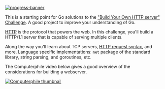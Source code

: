 [![progress-banner](https://backend.codecrafters.io/progress/http-server/fcefc390-363c-414d-adbd-014286d4df01)](https://app.codecrafters.io/users/codecrafters-bot?r=2qF)

This is a starting point for Go solutions to the
["Build Your Own HTTP server" Challenge](https://app.codecrafters.io/courses/http-server/overview). A good project to improve your understanding of Go.

[HTTP](https://en.wikipedia.org/wiki/Hypertext_Transfer_Protocol) is the
protocol that powers the web. In this challenge, you'll build a HTTP/1.1 server
that is capable of serving multiple clients.

Along the way you'll learn about TCP servers,
[HTTP request syntax](https://www.w3.org/Protocols/rfc2616/rfc2616-sec5.html),
and more. Language specific implementations: `net` package of the standard library, string parsing, and goroutines, etc.

The Computerphile video below gives a good overview of the considerations for building a webserver.

[![Computerphile thumbnail](https://img.youtube.com/vi/7GBlCinu9yg/0.jpg)](https://www.youtube.com/watch?v=7GBlCinu9yg "Coding a Web Server in 25 Lines - Computerphile") 
